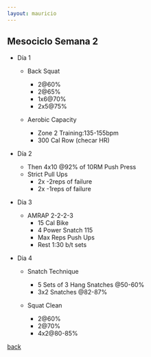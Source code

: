 ```yaml
---
layout: mauricio
---
```

## Mesociclo Semana 2
  - Día 1
    -  Back Squat
        - 2@60%
        - 2@65%
        - 1x6@70%
        - 2x5@75%

    - Aerobic Capacity
        - Zone 2 Training:135-155bpm
        - 300 Cal Row (checar HR)

  - Día 2
    - Then 4x10 @92% of 10RM Push Press
    - Strict Pull Ups
        - 2x -2reps of failure
        - 2x -1reps of failure

  - Dia 3 
    - AMRAP 2-2-2-3
        - 15 Cal Bike
        - 4 Power Snatch 115
        - Max Reps Push Ups
        - Rest 1:30 b/t sets

  - Dia 4
    - Snatch Technique 
        - 5 Sets of 3 Hang Snatches @50-60%
        - 3x2 Snatches @82-87%

    - Squat Clean
        - 2@60%
        - 2@70%
        - 4x2@80-85%

[back](./)

